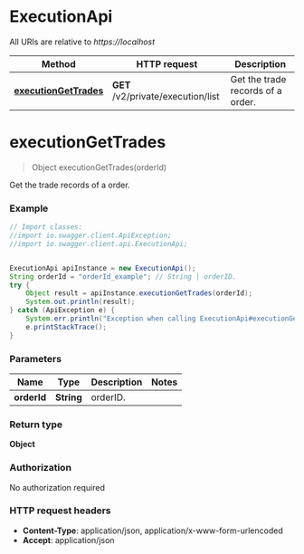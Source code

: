 # ExecutionApi

All URIs are relative to *https://localhost*

Method | HTTP request | Description
------------- | ------------- | -------------
[**executionGetTrades**](ExecutionApi.md#executionGetTrades) | **GET** /v2/private/execution/list | Get the trade records of a order.


<a name="executionGetTrades"></a>
# **executionGetTrades**
> Object executionGetTrades(orderId)

Get the trade records of a order.

### Example
```java
// Import classes:
//import io.swagger.client.ApiException;
//import io.swagger.client.api.ExecutionApi;


ExecutionApi apiInstance = new ExecutionApi();
String orderId = "orderId_example"; // String | orderID.
try {
    Object result = apiInstance.executionGetTrades(orderId);
    System.out.println(result);
} catch (ApiException e) {
    System.err.println("Exception when calling ExecutionApi#executionGetTrades");
    e.printStackTrace();
}
```

### Parameters

Name | Type | Description  | Notes
------------- | ------------- | ------------- | -------------
 **orderId** | **String**| orderID. |

### Return type

**Object**

### Authorization

No authorization required

### HTTP request headers

 - **Content-Type**: application/json, application/x-www-form-urlencoded
 - **Accept**: application/json

